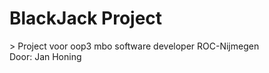<H1>BlackJack Project</H1>
> Project voor oop3 mbo software developer ROC-Nijmegen<br/>
Door: Jan Honing